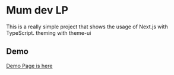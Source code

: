 # Mum dev LP

This is a really simple project that shows the usage of Next.js with TypeScript.
theming with theme-ui

## Demo

[Demo Page is here](https://mum-hitomi-t260g.vercel.app/)
